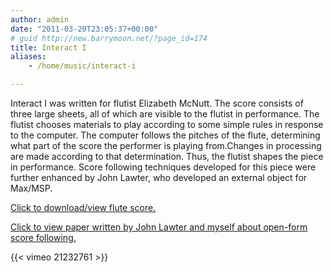 ```yaml
---
author: admin
date: "2011-03-20T23:05:37+00:00"
# guid http://new.barrymoon.net/?page_id=174
title: Interact I
aliases:
    - /home/music/interact-i

---
```

Interact I was written for flutist Elizabeth McNutt. The score consists of three large sheets, all of which are visible to the flutist in performance. The flutist chooses materials to play according to some simple rules in response to the computer. The computer follows the pitches of the flute, determining what part of the score the performer is playing from.Changes in processing are made according to that determination. Thus, the flutist shapes the piece in performance. Score following techniques developed for this piece were further enhanced by John Lawter, who developed an external object for Max/MSP.

<!-- [The CD from which this recording is taken is available from EMF Media.](http://www.emfmedia.org/items/em125.html)  -->

[Click to download/view flute score.](/interactI.pdf) 

[Click to view paper written by John Lawter and myself about open-form score following.](/icmc1998.pdf)

{{< vimeo 21232761 >}}